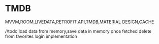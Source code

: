 # TMDB
MVVM,ROOM,LIVEDATA,RETROFIT,API,TMDB,MATERIAL DESIGN,CACHE




//todo
load data from memory,save data in memory once fetched
delete from favorites
login implementation
